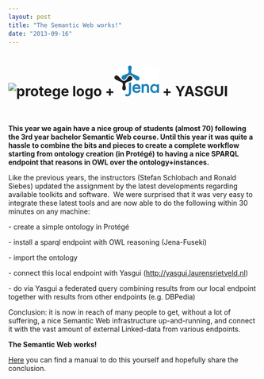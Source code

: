 ```yaml
---
layout: post
title: "The Semantic Web works!"
date: "2013-09-16"
---
```


# ![protege logo](images/ProtegeLogo.gif) +![Apache Jena](images/jena-logo-small.png) + YASGUI

 

**This year we again have a nice group of students (almost 70) following the 3rd year bachelor Semantic Web course. Until this year it was quite a hassle to combine the bits and pieces to create a complete workflow starting from ontology creation (in Protégé) to having a nice SPARQL endpoint that reasons in OWL over the ontology+instances.**

Like the previous years, the instructors (Stefan Schlobach and Ronald Siebes) updated the assignment by the latest developments regarding available toolkits and software.  We were surprised that it was very easy to integrate these latest tools and are now able to do the following within 30 minutes on any machine:

\- create a simple ontology in Protégé

\- install a sparql endpoint with OWL reasoning (Jena-Fuseki)

\- import the ontology

\- connect this local endpoint with Yasgui (http://yasgui.laurensrietveld.nl)

\- do via Yasgui a federated query combining results from our local endpoint together with results from other endpoints (e.g. DBPedia)

Conclusion: it is now in reach of many people to get, without a lot of suffering, a nice Semantic Web infrastructure up-and-running, and connect it with the vast amount of external Linked-data from various endpoints.

**The Semantic Web works!**

[Here](http://krr.cs.vu.nl/wp-content/uploads/2013/09/protege-fuseki-yasgui-manual.pdf "Manual on setting up a full-fledged Semantic Web infrastructure in less than 30 minutes") you can find a manual to do this yourself and hopefully share the conclusion.
